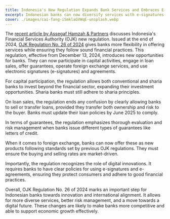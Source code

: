 ```yaml
---
title: Indonesia's New Regulation Expands Bank Services and Embraces E-Signatures
excerpt: Indonesian banks can now diversify services with e-signatures, explains recent article by Assegaf Hamzah & Partners.
cover: ./images/cai-fang-iSmklaGVWqE-unsplash.webp
---
```


The [recent article by Assegaf Hamzah & Partners](https://www.ahp.co.id/news-and-insights/indonesias-new-regulation-expands-bank-services) discusses Indonesia's Financial Services Authority (OJK) new regulation. Issued at the end of 2024, [OJK Regulation No. 26 of 2024](https://iru.ojk.go.id/iru/policy/detailpolicy/13317/ojk-issues-regulation-concerning-expansion-of-business-activities-to-boost-banking-growth) gives banks more flexibility in offering services while ensuring they follow sound financial practices. This regulation, effective from December 13, 2024, introduces new opportunities for banks. They can now participate in capital activities, engage in loan sales, offer guarantees, operate foreign exchange services, and use electronic signatures (e-signatures) and agreements.

For capital participation, the regulation allows both conventional and sharia banks to invest beyond the financial sector, expanding their investment opportunities. Sharia banks must still adhere to sharia principles.

On loan sales, the regulation ends any confusion by clearly allowing banks to sell or transfer loans, provided they transfer both ownership and risk to the buyer. Banks must update their loan policies by June 2025 to comply.

In terms of guarantees, the regulation emphasizes thorough evaluation and risk management when banks issue different types of guarantees like letters of credit.

When it comes to foreign exchange, banks can now offer these as new products following standards set by previous OJK regulations. They must ensure the buying and selling rates are market-driven.

Importantly, the regulation recognizes the role of digital innovations. It requires banks to have clear policies for using e-signatures and e-agreements, ensuring they protect consumers and adhere to good financial practices.

Overall, OJK Regulation No. 26 of 2024 marks an important step for Indonesian banks towards innovation and international alignment. It allows for more diverse services, better risk management, and a move towards a digital future. These changes are likely to make banks more competitive and able to support economic growth effectively.
